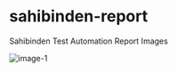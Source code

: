 # sahibinden-report

Sahibinden Test Automation Report Images

![image-1](https://drive.google.com/file/d/1h0L2VdDpPfoErkT7FT0Z7uOFtrJOKDQH/view?usp=sharing)
